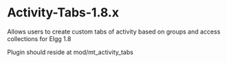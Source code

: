 Activity-Tabs-1.8.x
===================

Allows users to create custom tabs of activity based on groups and access collections for Elgg 1.8

Plugin should reside at mod/mt_activity_tabs